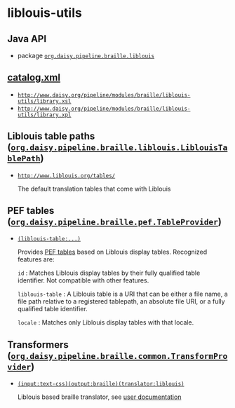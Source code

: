 # liblouis-utils

## Java API

- package [`org.daisy.pipeline.braille.liblouis`](java/org/daisy/pipeline/braille/liblouis/)

## [catalog.xml](resources/META-INF/catalog.xml)

- [`http://www.daisy.org/pipeline/modules/braille/liblouis-utils/library.xsl`](resources/xml/library.xsl)
- [`http://www.daisy.org/pipeline/modules/braille/liblouis-utils/library.xpl`](resources/xml/library.xpl)

## Liblouis table paths ([`org.daisy.pipeline.braille.liblouis.LiblouisTablePath`](http://daisy.github.io/pipeline/api/org/daisy/pipeline/braille/liblouis/LiblouisTablePath.html))

- [`http://www.liblouis.org/tables/`](resources/default-tables/)

  The default translation tables that come with Liblouis

## PEF tables ([`org.daisy.pipeline.braille.pef.TableProvider`](http://daisy.github.io/pipeline/api/org/daisy/pipeline/braille/pef/TableProvider.html))

- [`(liblouis-table:...)`](java/org/daisy/pipeline/braille/liblouis/pef/impl/LiblouisDisplayTableProvider.java)

  Provides [PEF
  tables](https://mtmse.github.io/dotify.api/latest/javadoc/org/daisy/dotify/api/table/Table.html)
  based on Liblouis display tables. Recognized features are:

  `id`
  : Matches Liblouis display tables by their fully qualified table
    identifier. Not compatible with other features.

  `liblouis-table`
  : A Liblouis table is a URI that can be either a file name, a file
    path relative to a registered tablepath, an absolute file URI, or
    a fully qualified table identifier.

  `locale`
  : Matches only Liblouis display tables with that locale.
  
## Transformers ([`org.daisy.pipeline.braille.common.TransformProvider`](http://daisy.github.io/pipeline/api/org/daisy/pipeline/braille/common/TransformProvider.html))

- [`(input:text-css)(output:braille)(translator:liblouis)`](java/org/daisy/pipeline/braille/liblouis/impl/LiblouisTranslatorJnaImplProvider.java)

  Liblouis based braille translator, see [user documentation](../../doc/)

<!--
- [`(input:css)(output:pef)(formatter:liblouis)`](java/org/daisy/pipeline/braille/liblouis/impl/LiblouisCSSStyledDocumentTransform.java)
  
  Converts an XML document with inline braille CSS to PEF using
  Liblouisutdml. Recognized features are:

  `formatter`
  : Will only match if the value is "liblouis".

  The remaining features are used for selecting sub-transformers of
  type
  [BrailleTranslator](http://daisy.github.io/pipeline/api/org/daisy/pipeline/braille/common/BrailleTranslator.html).

- [`(hyphenator:liblouis)`](java/org/daisy/pipeline/braille/liblouis/impl/LiblouisHyphenatorJnaImplProvider.java)
  
  Liblouis based hyphenator. Recognized features are:

  `hyphenator`
  : Will only match if the value is "liblouis"
  
  `table`
  `liblouis-table`
  : A Liblouis table is a list of URIs that can be either a file name,
    a file path relative to a registered tablepath, an absolute file
    URI, or a fully qualified table identifier. The tablepath that
    contains the first "sub-table" in the list will be used as the
    base for resolving the subsequent sub-tables. This feature is not
    compatible with other features except `hyphenator` and `locale`.

  `locale`
  : Matches only hyphenators with that locale.
  
  The remaining features are passed on to
  [`lou_findTable`](http://liblouis.org/documentation/liblouis.html#lou_005ffindTable).

- [`(input:mathml)(output:braille)`](java/org/daisy/pipeline/braille/liblouis/impl/LiblouisMathMLTransform.java)
  
  Translates a MathML document to Braille using
  Liblouisutdml. Recognized features are:

  `locale`
  : If the locale is "en-GB" the math code used is "UK maths". If the
    locale is "en" the math code used is Nemeth. If the locale is "de"
    the math code used is Marburg. If the locale is "nl" the math code
    used is the Woluwe code.

## Saxon XPath functions ([`net.sf.saxon.lib.ExtensionFunctionDefinition`](https://www.saxonica.com/html/documentation9.8/javadoc/net/sf/saxon/lib/ExtensionFunctionDefinition.html))

- [`{http://liblouis.org/liblouis}hyphenate`](java/org/daisy/pipeline/braille/liblouis/saxon/impl/HyphenateDefinition.java)

  Hyphenate a text string using Liblouis, see [XSLT documentation](resources/xml/library.xsl)

## XMLCalabash XProc steps ([`org.daisy.common.xproc.calabash.XProcStepProvider`](http://daisy.github.io/pipeline/api/org/daisy/common/xproc/calabash/XProcStepProvider.html))

- [`{http://liblouis.org/liblouis}translate-file`](java/org/daisy/pipeline/braille/liblouis/calabash/impl/TranslateFileStep.java)

  See [XProc documentation](resources/xml/library.xpl)
-->


[Liblouis]: http://liblouis.org/

<link rev="dp2:doc" href="./"/>
<link rev="dp2:doc" href="java/org/daisy/pipeline/braille/liblouis/pef/impl/LiblouisDisplayTableProvider.java"/>
<link rev="dp2:doc" href="java/org/daisy/pipeline/braille/liblouis/impl/LiblouisTranslatorJnaImplProvider.java"/>
<link rev="dp2:doc" href="java/org/daisy/pipeline/braille/liblouis/impl/LiblouisCSSStyledDocumentTransform.java"/>
<link rev="dp2:doc" href="java/org/daisy/pipeline/braille/liblouis/impl/LiblouisHyphenatorJnaImplProvider.java"/>
<link rev="dp2:doc" href="java/org/daisy/pipeline/braille/liblouis/impl/LiblouisMathMLTransform.java"/>
<link rev="dp2:doc" href="java/org/daisy/pipeline/braille/liblouis/saxon/impl/HyphenateDefinition.java"/>
<link rev="dp2:doc" href="java/org/daisy/pipeline/braille/liblouis/calabash/impl/TranslateFileStep.java"/>
<link rel="rdf:type" href="http://www.daisy.org/ns/pipeline/apidoc"/>
